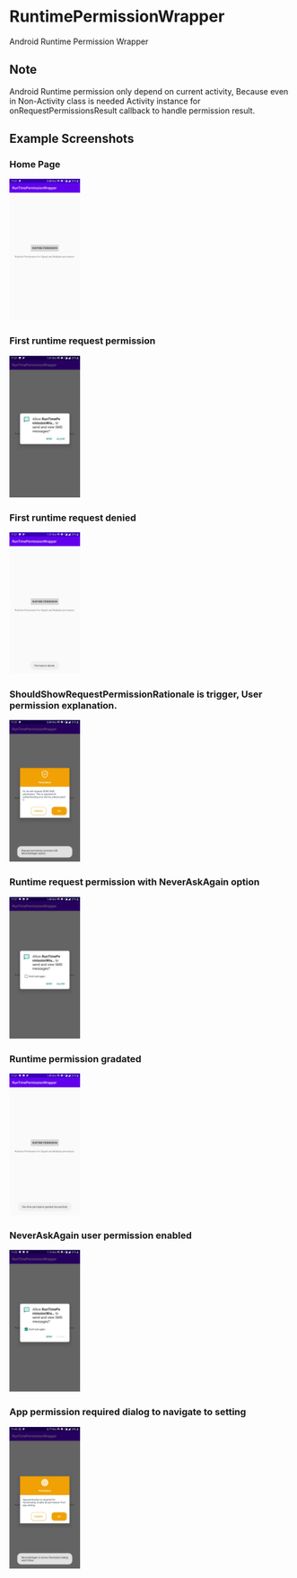 # RuntimePermissionWrapper
Android Runtime Permission Wrapper

## Note
Android Runtime permission only depend on current activity, 
Because even in Non-Activity class is needed Activity instance for onRequestPermissionsResult callback to handle permission result.

## Example Screenshots

### Home Page
<img src="/1.jpg" alt="Home Page" width="25%" height="25%">

### First runtime request permission
<img src="/2.jpg" alt="First runtime request permission" width="25%" height="25%">

### First runtime request denied
<img src="/3.jpg" alt="First runtime request denied" width="25%" height="25%">

### ShouldShowRequestPermissionRationale is trigger, User permission explanation.
<img src="/4.jpg" alt="User permission explanation" width="25%" height="25%">

### Runtime request permission with NeverAskAgain option
<img src="/5.jpg" alt="Runtime request permission with NeverAskAgain option" width="25%" height="25%">

### Runtime permission gradated
<img src="/6.jpg" alt="Runtime permission gradated" width="25%" height="25%">

### NeverAskAgain user permission enabled
<img src="/7.jpg" alt="NeverAskAgain user permission enabled" width="25%" height="25%">

### App permission required dialog to navigate to setting
<img src="/8.jpg" alt="App permission required dialog to navigate to setting" width="25%" height="25%">
